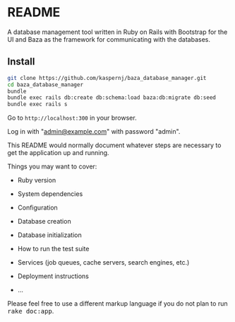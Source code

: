 # README

A database management tool written in Ruby on Rails with Bootstrap for the UI and Baza as the framework for communicating with the databases.

## Install

```bash
git clone https://github.com/kaspernj/baza_database_manager.git
cd baza_database_manager
bundle
bundle exec rails db:create db:schema:load baza:db:migrate db:seed
bundle exec rails s
```

Go to `http://localhost:300` in your browser.

Log in with "admin@example.com" with password "admin".


This README would normally document whatever steps are necessary to get the
application up and running.

Things you may want to cover:

* Ruby version

* System dependencies

* Configuration

* Database creation

* Database initialization

* How to run the test suite

* Services (job queues, cache servers, search engines, etc.)

* Deployment instructions

* ...


Please feel free to use a different markup language if you do not plan to run
<tt>rake doc:app</tt>.
